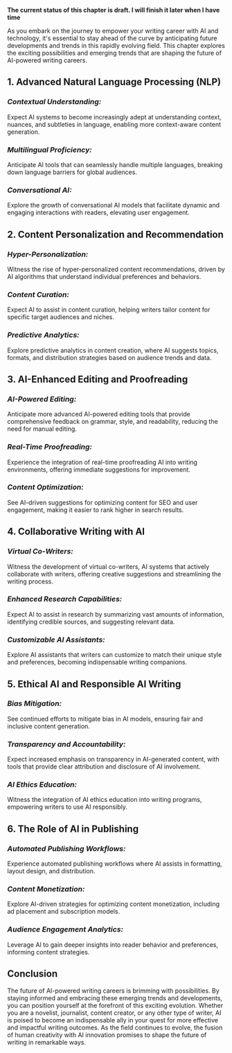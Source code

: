 **The current status of this chapter is draft. I will finish it later when I have time**

As you embark on the journey to empower your writing career with AI and technology, it's essential to stay ahead of the curve by anticipating future developments and trends in this rapidly evolving field. This chapter explores the exciting possibilities and emerging trends that are shaping the future of AI-powered writing careers.

**1. Advanced Natural Language Processing (NLP)**
-------------------------------------------------

### *Contextual Understanding:*

Expect AI systems to become increasingly adept at understanding context, nuances, and subtleties in language, enabling more context-aware content generation.

### *Multilingual Proficiency:*

Anticipate AI tools that can seamlessly handle multiple languages, breaking down language barriers for global audiences.

### *Conversational AI:*

Explore the growth of conversational AI models that facilitate dynamic and engaging interactions with readers, elevating user engagement.

**2. Content Personalization and Recommendation**
-------------------------------------------------

### *Hyper-Personalization:*

Witness the rise of hyper-personalized content recommendations, driven by AI algorithms that understand individual preferences and behaviors.

### *Content Curation:*

Expect AI to assist in content curation, helping writers tailor content for specific target audiences and niches.

### *Predictive Analytics:*

Explore predictive analytics in content creation, where AI suggests topics, formats, and distribution strategies based on audience trends and data.

**3. AI-Enhanced Editing and Proofreading**
-------------------------------------------

### *AI-Powered Editing:*

Anticipate more advanced AI-powered editing tools that provide comprehensive feedback on grammar, style, and readability, reducing the need for manual editing.

### *Real-Time Proofreading:*

Experience the integration of real-time proofreading AI into writing environments, offering immediate suggestions for improvement.

### *Content Optimization:*

See AI-driven suggestions for optimizing content for SEO and user engagement, making it easier to rank higher in search results.

**4. Collaborative Writing with AI**
------------------------------------

### *Virtual Co-Writers:*

Witness the development of virtual co-writers, AI systems that actively collaborate with writers, offering creative suggestions and streamlining the writing process.

### *Enhanced Research Capabilities:*

Expect AI to assist in research by summarizing vast amounts of information, identifying credible sources, and suggesting relevant data.

### *Customizable AI Assistants:*

Explore AI assistants that writers can customize to match their unique style and preferences, becoming indispensable writing companions.

**5. Ethical AI and Responsible AI Writing**
--------------------------------------------

### *Bias Mitigation:*

See continued efforts to mitigate bias in AI models, ensuring fair and inclusive content generation.

### *Transparency and Accountability:*

Expect increased emphasis on transparency in AI-generated content, with tools that provide clear attribution and disclosure of AI involvement.

### *AI Ethics Education:*

Witness the integration of AI ethics education into writing programs, empowering writers to use AI responsibly.

**6. The Role of AI in Publishing**
-----------------------------------

### *Automated Publishing Workflows:*

Experience automated publishing workflows where AI assists in formatting, layout design, and distribution.

### *Content Monetization:*

Explore AI-driven strategies for optimizing content monetization, including ad placement and subscription models.

### *Audience Engagement Analytics:*

Leverage AI to gain deeper insights into reader behavior and preferences, informing content strategies.

**Conclusion**
--------------

The future of AI-powered writing careers is brimming with possibilities. By staying informed and embracing these emerging trends and developments, you can position yourself at the forefront of this exciting evolution. Whether you are a novelist, journalist, content creator, or any other type of writer, AI is poised to become an indispensable ally in your quest for more effective and impactful writing outcomes. As the field continues to evolve, the fusion of human creativity with AI innovation promises to shape the future of writing in remarkable ways.
